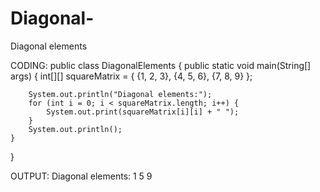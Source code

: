 # Diagonal-
Diagonal elements 


CODING:
public class DiagonalElements {
    public static void main(String[] args) {
        int[][] squareMatrix = {
            {1, 2, 3},
            {4, 5, 6},
            {7, 8, 9}
        };


        System.out.println("Diagonal elements:");
        for (int i = 0; i < squareMatrix.length; i++) {
            System.out.print(squareMatrix[i][i] + " ");
        }
        System.out.println();
    }
}


OUTPUT:
Diagonal elements:
1 5 9
